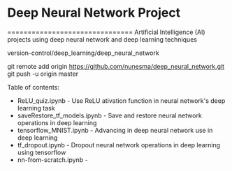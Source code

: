 # Deep Neural Network Project
===============================
Artificial Intelligence (AI) projects using deep neural network and deep learning techniques

version-control/deep_learning/deep_neural_network <br>

git remote add origin https://github.com/nunesma/deep_neural_network.git <br>
git push -u origin master <br>

Table of contents:
- ReLU_quiz.ipynb - Use ReLU ativation function in neural network's deep learning task
- saveRestore_tf_models.ipynb - Save and restore neural network operations in deep learning
- tensorflow_MNIST.ipynb - Advancing in deep neural network use in deep learning
- tf_dropout.ipynb - Dropout neural network operations in deep learning using tensorflow
- nn-from-scratch.ipynb - 